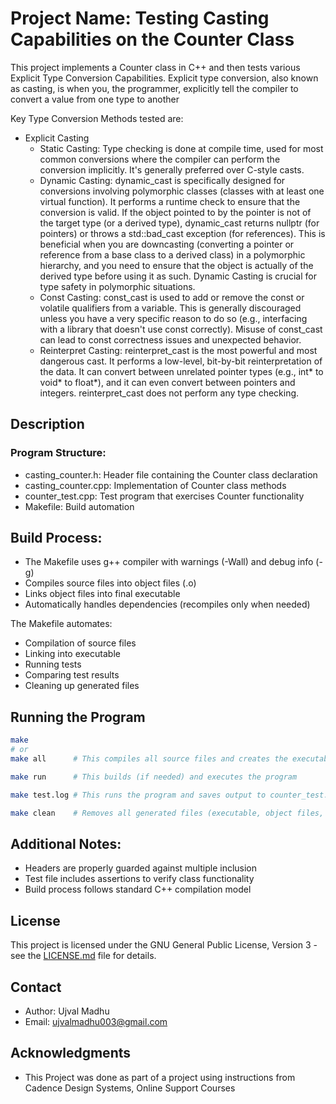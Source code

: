 # Project Name: Testing Casting Capabilities on the Counter Class

This project implements a Counter class in C++ and then tests various Explicit Type Conversion Capabilities. Explicit type conversion, also known as casting, is when you, the programmer, explicitly tell the compiler to convert a value from one type to another
 
Key Type Conversion Methods tested are:

- Explicit Casting
    - Static Casting: Type checking is done at compile time, used for most common conversions where the compiler can perform the conversion implicitly. It's generally preferred over C-style casts.
    - Dynamic Casting: dynamic_cast is specifically designed for conversions involving polymorphic classes (classes with at least one virtual function). It performs a runtime check to ensure that the conversion is valid. If the object pointed to by the pointer is not of the target type (or a derived type), dynamic_cast returns nullptr (for pointers) or throws a std::bad_cast exception (for references). This is beneficial when you are downcasting (converting a pointer or reference from a base class to a derived class) in a polymorphic hierarchy, and you need to ensure that the object is actually of the derived type before using it as such. Dynamic Casting is crucial for type safety in polymorphic situations.
    - Const Casting: const_cast is used to add or remove the const or volatile qualifiers from a variable. This is generally discouraged unless you have a very specific reason to do so (e.g., interfacing with a library that doesn't use const correctly). Misuse of const_cast can lead to const correctness issues and unexpected behavior.
    - Reinterpret Casting: reinterpret_cast is the most powerful and most dangerous cast. It performs a low-level, bit-by-bit reinterpretation of the data. It can convert between unrelated pointer types (e.g., int* to void* to float*), and it can even convert between pointers and integers. reinterpret_cast does not perform any type checking.
## Description

### Program Structure:


- casting_counter.h:        Header file containing the Counter class declaration
- casting_counter.cpp:      Implementation of Counter class methods
- counter_test.cpp:         Test program that exercises Counter functionality
- Makefile:                 Build automation


## Build Process:

- The Makefile uses g++ compiler with warnings (-Wall) and debug info (-g)
- Compiles source files into object files (.o)
- Links object files into final executable
- Automatically handles dependencies (recompiles only when needed)

The Makefile automates:

- Compilation of source files
- Linking into executable
- Running tests
- Comparing test results
- Cleaning up generated files

## Running the Program

```bash
make
# or
make all      # This compiles all source files and creates the executable counter_test.exe

make run      # This builds (if needed) and executes the program

make test.log # This runs the program and saves output to counter_test.log

make clean    # Removes all generated files (executable, object files, logs)
```


## Additional Notes:

- Headers are properly guarded against multiple inclusion
- Test file includes assertions to verify class functionality
- Build process follows standard C++ compilation model


## License

This project is licensed under the GNU General Public License, Version 3 - see the [LICENSE.md](../LICENSE.md) file for details.

## Contact

- Author: Ujval Madhu
- Email: ujvalmadhu003@gmail.com

## Acknowledgments

- This Project was done as part of a project using instructions from Cadence Design Systems, Online Support Courses
